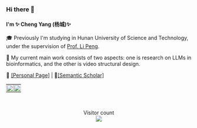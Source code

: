 ### Hi there 👋 

#### I'm ✨ Cheng Yang (杨城)✨ 

<!-- 🌱 I’m currently learning at [NUS LV lab](http://www.lv-nus.org), under the supervision of [Prof. Xinchao Wang](https://sites.google.com/site/sitexinchaowang/) -->

🎓 Previously I'm studying in Hunan University of Science and Technology, under the supervision of [Prof. Li Peng](https://faculty.hnust.edu.cn/pubtphp/jsjkxygcxy/1050047/chinese/).

🤔 My current main work consists of two aspects: one is research on LLMs in bioinformatics, and the other is video structural design.

🎃 [[Personal Page]](https://ychuest.github.io/) \|
💬[[Semantic Scholar]](https://www.semanticscholar.org/author/Cheng-Yang/2289597409)

<!-- <table width="100%">
  <tr>
    <td valign="middle" style="width: 45%;">
      <picture>
        <source 
          srcset="https://github-readme-stats.vercel.app/api?username=ychuest&show_icons=True&theme=transparent"
          media="(prefers-color-scheme: dark)" />
        <source
          srcset="https://github-readme-stats.vercel.app/api?username=ychuest&show_icons=true&theme=transparent"
          media="(prefers-color-scheme: light), (prefers-color-scheme: no-preference)" />
        <img 
          src="https://github-readme-stats.vercel.app/api?username=ychuest&show_icons=true&theme=transparent" 
          style="width: 100%; height: auto; display: block;" />
      </picture>
    </td>
    <td valign="middle" style="width: 55%;">
      <img 
        src="https://github-profile-trophy.vercel.app/?username=ychuest&no-frame=true&no-bg=false&margin-w=4&row=2&column=3&rank=S,AAA,AA,A,B" 
        style="width: 100%; height: auto; display: block;" />
    </td>
  </tr>
</table>
<br /> -->

<table width="100%">
  <tr>
    <td style="width: 50%; padding: 0;">
      <div style="width: 100%; height: 100%; display: flex; align-items: center; justify-content: center;">
        <picture>
          <source 
            srcset="https://github-readme-stats.vercel.app/api?username=ychuest&show_icons=True&theme=transparent"
            media="(prefers-color-scheme: dark)" />
          <source
            srcset="https://github-readme-stats.vercel.app/api?username=ychuest&show_icons=true&theme=transparent"
            media="(prefers-color-scheme: light), (prefers-color-scheme: no-preference)" />
          <img 
            src="https://github-readme-stats.vercel.app/api?username=ychuest&show_icons=true&theme=transparent" 
            style="width: 100%; height: 100%; object-fit: cover;" />
        </picture>
      </div>
    </td>
    <td style="width: 50%; padding: 0;">
      <img 
        src="https://github-profile-trophy.vercel.app/?username=ychuest&no-frame=true&no-bg=false&margin-w=4&row=2&column=3&rank=S,AAA,AA,A,B" 
        style="width: 100%; height: auto; display: block;" />
    </td>
  </tr>
</table>
<br />

<p align="center"> 
  Visitor count<br>
  <img src="https://profile-counter.glitch.me/ychuest/count.svg" />
</p>
